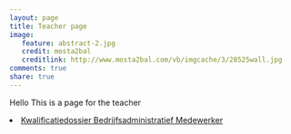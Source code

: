 ```yaml
---
layout: page
title: Teacher page
image: 
   feature: abstract-2.jpg
   credit: mosta2bal
   creditlink: http://www.mosta2bal.com/vb/imgcache/3/28525wall.jpg
comments: true
share: true 
---
```


Hello
This is a page for the teacher

<li><a href="{{ site.url }}/projects/business-administration/project-1/teacher-page-1/Bedrijfsadministratief_medewerker.pdf" download="Bedrijfsadministratief_medewerker.pdf">Kwalificatiedossier Bedrijfsadministratief Medewerker</a></li>